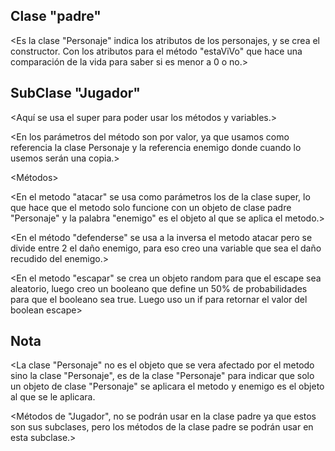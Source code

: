 ## Clase "padre"
<Es la clase "Personaje" indica los atributos de los personajes, y se crea el constructor. Con los atributos para el método "estaViVo" que hace una comparación de la vida para saber si es menor a 0 o no.>

## SubClase "Jugador"
<Aquí se usa el super para poder usar los métodos y variables.>

<En los parámetros del método son por valor, ya que usamos como referencia la clase Personaje y la referencia enemigo donde cuando lo usemos serán una copia.>

<Métodos>

<En el metodo "atacar" se usa como parámetros los de la clase super, lo que hace que el metodo solo funcione con un objeto de clase padre "Personaje" y la palabra "enemigo" es el objeto al que se aplica el metodo.>

<En el método "defenderse" se usa a la inversa el metodo atacar pero se divide entre 2 el daño enemigo, para eso creo una variable que sea el daño recudido del enemigo.>

<En el metodo "escapar" se crea un objeto random para que el escape sea aleatorio, luego creo un booleano que define un 50% de probabilidades para que el booleano sea true. Luego uso un if para retornar el valor del boolean escape>

## Nota        
<La clase "Personaje" no es el objeto que se vera afectado por el metodo sino la clase "Personaje", es de la clase "Personaje" para indicar que solo un objeto de clase "Personaje" se aplicara el metodo y enemigo es el objeto al que se le aplicara.

<Métodos de "Jugador", no se podrán usar en la clase padre ya que estos son sus subclases, pero los métodos de la clase padre se podrán usar en esta subclase.>




